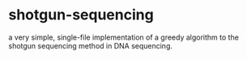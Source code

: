 shotgun-sequencing
==================
a very simple, single-file implementation of a greedy algorithm to the shotgun sequencing method in DNA sequencing.